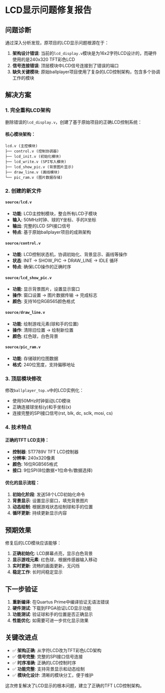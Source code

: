 # LCD显示问题修复报告

## 问题诊断

通过深入分析发现，原项目的LCD显示问题根源在于：

1. **架构设计错误**: 当前的`lcd_display.v`模块是为16x2字符LCD设计的，而硬件使用的是240x320 TFT彩色LCD
2. **信号连接错误**: 顶层模块中LCD信号连接到了错误的端口
3. **缺失关键模块**: 原始ballplayer项目使用了复杂的LCD控制架构，包含多个协调工作的模块

## 解决方案

### 1. 完全重构LCD架构

删除错误的`lcd_display.v`，创建了基于原始项目的正确LCD控制系统：

#### 核心模块架构：
```
lcd.v (主控模块)
├── control.v (控制协调器)
├── lcd_init.v (初始化模块) 
├── lcd_write.v (SPI写入模块)
├── lcd_show_pic.v (背景图片显示)
├── draw_line.v (画线模块)
└── pic_ram.v (图片数据存储)
```

### 2. 创建的新文件

#### `source/lcd.v`
- **功能**: LCD主控制模块，整合所有LCD子模块
- **输入**: 50MHz时钟、球的Y坐标、手的X坐标
- **输出**: 完整的LCD SPI接口信号
- **特点**: 基于原始ballplayer项目的成熟架构

#### `source/control.v`  
- **功能**: LCD控制状态机，协调初始化、背景显示、画线等操作
- **状态**: INIT → SHOW_PIC → DRAW_LINE → IDLE 循环
- **特点**: 确保LCD操作的正确时序

#### `source/lcd_show_pic.v`
- **功能**: 显示背景图片，设置显示窗口
- **操作**: 窗口设置 → 图片数据传输 → 完成标志
- **颜色**: 支持16位RGB565颜色格式

#### `source/draw_line.v`
- **功能**: 绘制游戏元素(球和手的位置)
- **操作**: 清除旧位置 → 绘制新位置
- **颜色**: 红色球，白色背景

#### `source/pic_ram.v`
- **功能**: 存储球的位图数据
- **格式**: 240位宽度，支持偏移地址

### 3. 顶层模块修改

修改`ballplayer_top.v`中的LCD实例化：
- 使用50MHz时钟驱动LCD模块
- 正确连接球坐标(y)和手坐标(x)
- 连接完整的SPI接口信号(rst, blk, dc, sclk, mosi, cs)

### 4. 技术特点

#### 正确的TFT LCD支持：
- **控制器**: ST7789V TFT LCD控制器
- **分辨率**: 240x320像素
- **颜色**: 16位RGB565格式
- **接口**: 9位SPI(8位数据+1位命令/数据选择)

#### 优化的显示流程：
1. **初始化阶段**: 发送58个LCD初始化命令
2. **背景显示**: 设置显示窗口，填充背景图片
3. **动态绘制**: 根据游戏状态绘制球和手的位置
4. **循环更新**: 持续更新显示内容

## 预期效果

修复后的LCD模块应该能够：

1. **正确初始化**: LCD屏幕点亮，显示白色背景
2. **显示游戏元素**: 红色球，根据传感器输入移动
3. **实时更新**: 流畅的画面更新，无闪烁
4. **稳定工作**: 长时间稳定显示

## 下一步验证

1. **重新编译**: 在Quartus Prime中编译验证无语法错误
2. **硬件测试**: 下载到FPGA验证LCD显示功能  
3. **功能测试**: 验证球和手的位置是否正确显示
4. **性能优化**: 如需要可进一步优化显示效果

## 关键改进点

- ✅ **架构正确**: 从字符LCD改为TFT彩色LCD架构
- ✅ **信号完整**: 完整的SPI接口信号连接
- ✅ **时序准确**: 正确的LCD控制时序
- ✅ **功能完整**: 支持背景显示和动态绘制
- ✅ **模块化设计**: 清晰的模块分工，便于维护

这次修复解决了LCD显示的根本问题，建立了正确的TFT LCD控制架构。
